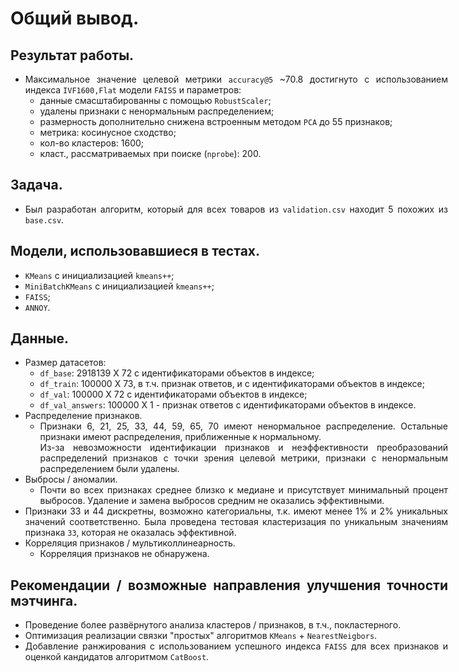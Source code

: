 <div style='width: 700px; text-align: justify'>

# Общий вывод.
## Результат работы.
  - Максимальное значение целевой метрики `accuracy@5` ~70.8 достигнуто с использованием индекса `IVF1600,Flat` модели `FAISS` и параметров:
    - данные смасштабированны с помощью `RobustScaler`;
    - удалены признаки с ненормальным распределением;
    - размерность дополнительно снижена встроенным методом `PCA` до 55 признаков;
    - метрика: косинусное сходство;
    - кол-во кластеров: 1600;
    - класт., рассматриваемых при поиске (`nprobe`): 200.

## Задача.
  - Был разработан алгоритм, который для всех товаров из `validation.csv` находит 5 похожих из `base.csv`.

## Модели, использовавшиеся в тестах.
- `KMeans` с инициализацией `kmeans++`;
- `MiniBatchKMeans` с инициализацией `kmeans++`;
- `FAISS`;
- `ANNOY`.

## Данные.
- Размер датасетов:
  - `df_base`: 2918139 X 72 с идентификаторами объектов в индексе;
  - `df_train`: 100000 X 73, в т.ч. признак ответов, и с идентификаторами объектов в индексе;
  - `df_val`: 100000 X 72 с идентификаторами объектов в индексе;
  - `df_val_answers`: 100000 X 1 - признак ответов с идентификаторами объектов в индексе.
- Распределение признаков.
  - Признаки 6, 21, 25, 33, 44, 59, 65, 70 имеют ненормальное распределение. Остальные признаки имеют распределения, приближенные к нормальному. <br>
  Из-за невозможности идентификации признаков и неэффективности преобразований распределений признаков с точки зрения целевой метрики, признаки с ненормальным распределением были удалены.
- Выбросы / аномалии.
  - Почти во всех признаках среднее близко к медиане и присутствует минимальный процент выбросов. Удаление и замена выбросов средним не оказались эффективными.
- Признаки 33 и 44 дискретны, возможно категориальны, т.к. имеют менее 1% и 2% уникальных значений соответственно. Была проведена тестовая кластеризация по уникальным значениям признака `33`, которая не оказалась эффективной.
- Корреляция признаков / мультиколлинеарность.
  - Корреляция признаков не обнаружена.

## Рекомендации / возможные направления улучшения точности мэтчинга.
  - Проведение более развёрнутого анализа кластеров / признаков, в т.ч., покластерного.
  - Оптимизация реализации связки "простых" алгоритмов `KMeans` + `NearestNeigbors`.
  - Добавление ранжирования с использованием успешного индекса `FAISS` для всех признаков и оценкой кандидатов алгоритмом `CatBoost`.
</div>